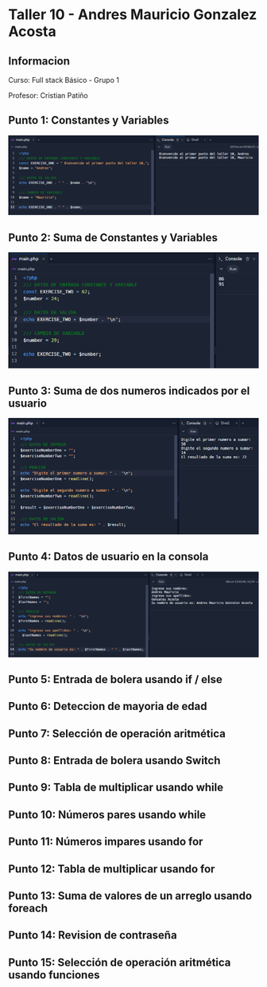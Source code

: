<h1>Taller 10 - Andres Mauricio Gonzalez Acosta</h1>

<h2>Informacion</h2>
<p>Curso: Full stack Básico - Grupo 1</p>
<p>Profesor: Cristian Patiño</p>

<h2>Punto 1: Constantes y Variables</h2>
<img src="./public/images/punto-1.PNG" alt="punto 1">

<h2>Punto 2: Suma de Constantes y Variables</h2>
<img src="./public/images/punto-2.PNG" alt="punto 2">

<h2>Punto 3: Suma de dos numeros indicados por el usuario</h2>
<img src="./public/images/punto-3.PNG" alt="punto 3">

<h2>Punto 4: Datos de usuario en la consola</h2>
<img src="./public/images/punto-4.PNG" alt="punto 3">

<h2>Punto 5: Entrada de bolera usando if / else</h2>

<h2>Punto 6: Deteccion de mayoria de edad</h2>

<h2>Punto 7: Selección de operación aritmética</h2>

<h2>Punto 8: Entrada de bolera usando Switch</h2>

<h2>Punto 9: Tabla de multiplicar usando while</h2>

<h2>Punto 10: Números pares usando while</h2>

<h2>Punto 11: Números impares usando for</h2>

<h2>Punto 12: Tabla de multiplicar usando for</h2>

<h2>Punto 13: Suma de valores de un arreglo usando foreach</h2>

<h2>Punto 14: Revision de contraseña</h2>

<h2>Punto 15: Selección de operación aritmética usando funciones</h2>
